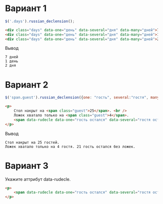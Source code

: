 Вариант 1
==
```javascript
$('.days').russian_declension();  
```

```html
<div class="days" data-one="день" data-several="дня" data-many="дней">7</div>
<div class="days" data-one="день" data-several="дня" data-many="дней">1</div>
<div class="days" data-one="день" data-several="дня" data-many="дней">2</div>
```

Вывод
```
7 дней
1 день
2 дня
```

Вариант 2
==

```javascript
$('span.guest').russian_declension({one: "гость", several:"гостя", many: "гостей"});
```

```html
<p>
    Стол накрыт на <span class="guest">25</span>. <br />
    Ложек хватало только на <span class="guest">4</span>.
    <span data-rudecle data-one="гость остался" data-several="гостя остались" data-many="гостeй остались">21</span> без ложек.
</p>
```

Вывод
```
Стол накрыт на 25 гостей. 
Ложек хватало только на 4 гостя. 21 гость остался без ложек.
```

Вариант 3
==

Укажите аттрибут data-rudecle.

```html
<p>
    <span data-rudecle data-one="гость остался" data-several="гостя остались" data-many="гостeй остались">21</span>.
</p>
```
